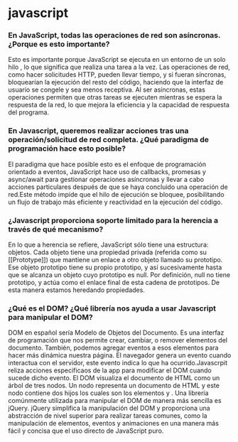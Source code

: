 # javascript

### En JavaScript, todas las operaciones de red son asíncronas. ¿Porque es esto importante?

Esto es importante porque JavaScript se ejecuta en un entorno de un solo hilo , lo que significa que realiza una tarea a la vez. 
Las operaciones de red, como hacer solicitudes HTTP, pueden llevar tiempo, y si fueran síncronas, bloquearían la ejecución del resto del código, haciendo que la interfaz de usuario se congele y sea menos receptiva. Al ser asíncronas, estas operaciones permiten que otras tareas se ejecuten mientras se espera la respuesta de la red, lo que mejora la eficiencia y la capacidad de respuesta del programa.

### En Javascript, queremos realizar acciones tras una operación/solicitud de red completa. ¿Qué paradigma de programación hace esto posible?

El paradigma que hace posible esto es el enfoque de programación orientado a eventos, JavaScript hace uso de callbacks, promesas y async/await para gestionar operaciones asíncronas y llevar a cabo acciones particulares después de que se haya concluido una operación de red.Este método impide que el hilo de ejecución se bloquee, posibilitando un flujo de trabajo más eficiente y reactividad en la ejecución del código.

### ¿Javascript proporciona soporte limitado para la herencia a través de qué mecanismo?
En lo que a herencia se refiere, JavaScript sólo tiene una estructura: objetos. Cada objeto tiene una propiedad privada (referida como su [[Prototype]]) que mantiene un enlace a otro objeto llamado su prototipo. Ese objeto prototipo tiene su propio prototipo, y así sucesivamente hasta que se alcanza un objeto cuyo prototipo es null. Por definición, null no tiene prototipo, y actúa como el enlace final de esta cadena de prototipos. De esta manera estamos heredando propiedades.

### ¿Qué es el DOM? ¿Qué librería nos ayuda a usar Javascript para manipular el DOM?
DOM en español sería Modelo de Objetos del Documento. Es una interfaz de programación que nos permite crear, cambiar, o remover elementos del documento.
También, podemos agregar eventos a esos elementos para hacer más dinámica nuestra página. El navegador genera un evento cuando interactua con el servidor, este 
evento indica lo que ha ocurrido.Javascrpit reliza acciones especificaos de la app para modificar el DOM cuando sucede dicho evento. 
El DOM visualiza el documento de HTML como un árbol de tres nodos. Un nodo representa un documento de HTML y este nodo contiene dos hijos los cuales
son los elementos <head> y <body>. 
Una librería comúnmente utilizada para manipular el DOM de manera más sencilla es jQuery. jQuery simplifica la manipulación del DOM y proporciona una abstracción de nivel superior para realizar tareas comunes, como la manipulación de elementos, eventos y animaciones en una manera más fácil y concisa que el uso directo de JavaScript puro.




